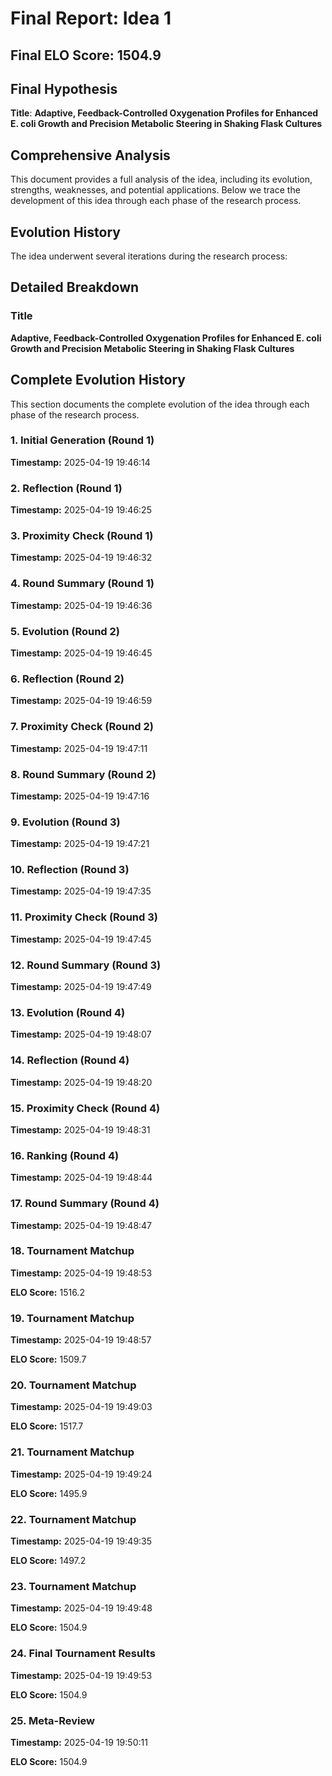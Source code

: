 # Final Report: Idea 1

## Final ELO Score: 1504.9

## Final Hypothesis

**Title**: **Adaptive, Feedback-Controlled Oxygenation Profiles for Enhanced E. coli Growth and Precision Metabolic Steering in Shaking Flask Cultures**

## Comprehensive Analysis

This document provides a full analysis of the idea, including its evolution, strengths, weaknesses, and potential applications. Below we trace the development of this idea through each phase of the research process.

## Evolution History

The idea underwent several iterations during the research process:

## Detailed Breakdown

### Title

**Adaptive, Feedback-Controlled Oxygenation Profiles for Enhanced E. coli Growth and Precision Metabolic Steering in Shaking Flask Cultures**

## Complete Evolution History

This section documents the complete evolution of the idea through each phase of the research process.

### 1. Initial Generation (Round 1)
**Timestamp:** 2025-04-19 19:46:14



### 2. Reflection (Round 1)
**Timestamp:** 2025-04-19 19:46:25



### 3. Proximity Check (Round 1)
**Timestamp:** 2025-04-19 19:46:32



### 4. Round Summary (Round 1)
**Timestamp:** 2025-04-19 19:46:36



### 5. Evolution (Round 2)
**Timestamp:** 2025-04-19 19:46:45



### 6. Reflection (Round 2)
**Timestamp:** 2025-04-19 19:46:59



### 7. Proximity Check (Round 2)
**Timestamp:** 2025-04-19 19:47:11



### 8. Round Summary (Round 2)
**Timestamp:** 2025-04-19 19:47:16



### 9. Evolution (Round 3)
**Timestamp:** 2025-04-19 19:47:21



### 10. Reflection (Round 3)
**Timestamp:** 2025-04-19 19:47:35



### 11. Proximity Check (Round 3)
**Timestamp:** 2025-04-19 19:47:45



### 12. Round Summary (Round 3)
**Timestamp:** 2025-04-19 19:47:49



### 13. Evolution (Round 4)
**Timestamp:** 2025-04-19 19:48:07



### 14. Reflection (Round 4)
**Timestamp:** 2025-04-19 19:48:20



### 15. Proximity Check (Round 4)
**Timestamp:** 2025-04-19 19:48:31



### 16. Ranking (Round 4)
**Timestamp:** 2025-04-19 19:48:44



### 17. Round Summary (Round 4)
**Timestamp:** 2025-04-19 19:48:47



### 18. Tournament Matchup
**Timestamp:** 2025-04-19 19:48:53

**ELO Score:** 1516.2



### 19. Tournament Matchup
**Timestamp:** 2025-04-19 19:48:57

**ELO Score:** 1509.7



### 20. Tournament Matchup
**Timestamp:** 2025-04-19 19:49:03

**ELO Score:** 1517.7



### 21. Tournament Matchup
**Timestamp:** 2025-04-19 19:49:24

**ELO Score:** 1495.9



### 22. Tournament Matchup
**Timestamp:** 2025-04-19 19:49:35

**ELO Score:** 1497.2



### 23. Tournament Matchup
**Timestamp:** 2025-04-19 19:49:48

**ELO Score:** 1504.9



### 24. Final Tournament Results
**Timestamp:** 2025-04-19 19:49:53

**ELO Score:** 1504.9



### 25. Meta-Review
**Timestamp:** 2025-04-19 19:50:11

**ELO Score:** 1504.9




